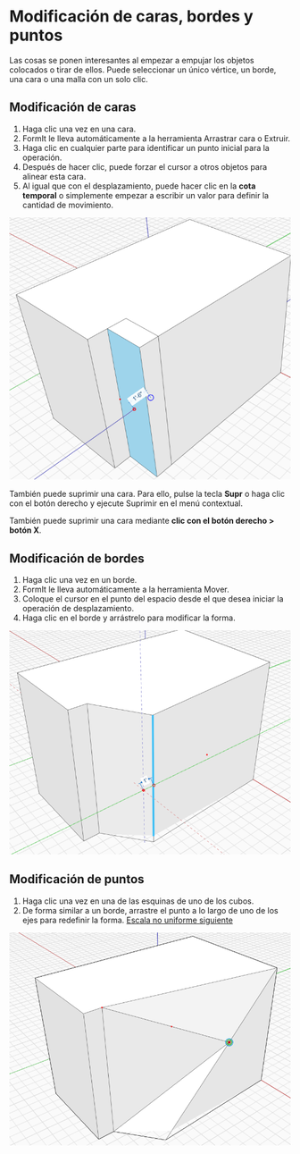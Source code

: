 # Modificación de caras, bordes y puntos

Las cosas se ponen interesantes al empezar a empujar los objetos colocados o tirar de ellos. Puede seleccionar un único vértice, un borde, una cara o una malla con un solo clic.

## Modificación de caras

1. Haga clic una vez en una cara.
2. FormIt le lleva automáticamente a la herramienta Arrastrar cara o Extruir.
3. Haga clic en cualquier parte para identificar un punto inicial para la operación.
4. Después de hacer clic, puede forzar el cursor a otros objetos para alinear esta cara.
5. Al igual que con el desplazamiento, puede hacer clic en la **cota temporal** o simplemente empezar a escribir un valor para definir la cantidad de movimiento.

![](../.gitbook/assets/modify.png)

También puede suprimir una cara. Para ello, pulse la tecla **Supr** o haga clic con el botón derecho y ejecute Suprimir en el menú contextual.

También puede suprimir una cara mediante **clic con el botón derecho > botón X**.

## Modificación de bordes

1. Haga clic una vez en un borde.
2. FormIt le lleva automáticamente a la herramienta Mover.
3. Coloque el cursor en el punto del espacio desde el que desea iniciar la operación de desplazamiento.
4. Haga clic en el borde y arrástrelo para modificar la forma.

![](../.gitbook/assets/modify2.png)

## Modificación de puntos

1. Haga clic una vez en una de las esquinas de uno de los cubos.
2. De forma similar a un borde, arrastre el punto a lo largo de uno de los ejes para redefinir la forma. [Escala no uniforme siguiente](non-uniform-scale.md)

![](<../.gitbook/assets/modify3 (1) (1).png>)
